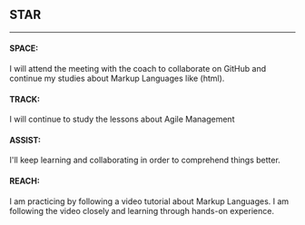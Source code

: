## STAR 
---
#### SPACE: 
I will attend the meeting with the coach to collaborate on GitHub and continue my studies about Markup Languages like (html).
#### TRACK:
I will continue to study the lessons about Agile Management 

#### ASSIST:
I'll keep learning and collaborating in order to comprehend things better.

#### REACH:
I am practicing by following a video tutorial about Markup Languages. I am following the video closely and learning through hands-on experience.

